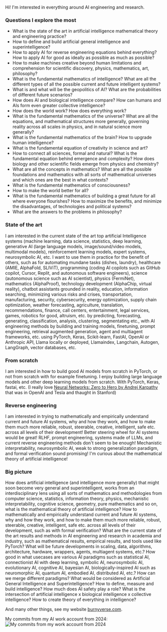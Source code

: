 Hi! I'm interested in everything around AI engineering and research.

### Questions I explore the most

- What is the state of the art in artificial intelligence mathematical theory and engineering practice?
- How to define and build artificial general intelligence and superintelligence?
- How to apply AI for reverse engineering equations behind everything? How to apply AI for good as ideally as possible as much as possible?
- How to make machines creative beyond human limitations and comprehension for scientific discovery, physics, mathematics, art, philosophy?
- What is the fundamental mathematics of intelligence? What are all the different types of all the possible current and future intelligent systems?
- What is and what will be the geopolitics of AI? What are the probabilities of different future scenarios?
- How does AI and biological intelligence compare? How can humans and AIs form even greater collective intelligence?
- How does the world work? How does everything work?
- What is the fundamental mathematics of the universe? What are all the equations, and mathematical structures more generally, governing reality across all scales in physics, and in natural science more generally?
- What is the fundamental mathematics of the brain? How to upgrade human intelligence?
- What is the fundamental equation of creativity in science and art? 
- How to connect all sciences, formal and natural? What is the fundamental equation behind emergence and complexity? How does biology and other scientific fields emerge from physics and chemistry?
- What are all the concepts in mathematics? What are all the possible foundations and mathematics with all sorts of mathematical universes and which ones are the best in what contexts?
- What is the fundamental mathematics of consciousness?
- How to make the world better for all?
- What is the fundamental mathematics of building a great future for all where everyone flourishes? How to maximize the benefits, and minimize the disadvantages, of technologies and political systems? 
- What are the answers to the problems in philosophy?

### State of the art
I am interested in the current state of the art top artificial Intelligence systems (machine learning, data science, statistics, deep learning, generative AI (large language models, image/sound/video models, multimodal models), reinforcement learning models, expert systems, neurosymbolic AI, etc. I want to use them in practice for the benefit of others, such as for automating mundane tasks (dishes, laundry), healthcare (AMIE, AlphaFold, SLIViT), programming (coding AI copilots such as GitHub copilot, Cursor, Replit, and autonomous software engineers), science (autonomous science such as AI scientist), physics (FermiNet), mathematics (AlphaProof), technology development (AlphaChip, virtual reality), chatbot assistants grounded in reality, education, information searching, minimizing various risks and crises, transportation, manufacturing, security, cybersecurity, energy optimization, supply chain optimization, weather forecasting, agriculture, translation, recommendations, finance, call centers, entertainment, legal services, games, robotics for good, altruism, etc. by predicting, forecasting, generating, classification, analysis, clustering, segmentating etc., with AI engineering methods by building and training models, finetuning, prompt engineering, retrieval augmented generation, agent and multiagent frameworks, etc. using PyTorch, Keras, Scikit-learn, FastAI, OpenAI or Anthropic API, Llama locally or deployed, Llamaindex, Langchain, Autogen, LangGraph, vector databases, etc. 

### From scratch
I am interested in how to build good AI models from scratch in PyTorch, or not from scratch with for example finetuning. I enjoy building large language models and other deep learning models from scratch. With PyTorch, Keras, fastai, etc. (I really love [Neural Networks: Zero to Hero by Andrej Karpathy](https://www.youtube.com/playlist?list=PLAqhIrjkxbuWI23v9cThsA9GvCAUhRvKZ) that was in OpenAI and Tesla and thaught in Stanford)
  
### Reverse engineering
I am interested in trying to mathematically and empirically understand current and future AI systems, why and how they work, and how to make them much more reliable, robust, steerable, creative, intelligent, safe etc. across all levels of their development! Better steering wheel for AI systems would be great! RLHF, prompt engineering, systems made of LLMs, and current reverse engineering methods don't seem to be enough! Mechanistic interpretability, neurosymbolic AI, weak to strong generalization paradigm, and formal verification sound promising! I'm curious about the mathematical theory of artificial intelligence!

### Big picture
How does artificial intelligence (and intelligence more generally) that might soon become very general and superintelligent, works from an interdisciplinary lens using all sorts of mathematics and methodologies from computer science, statistics, information theory, physics, mechanistic interpretability, cognitive science, geometry, pure mathematics and so on, what is the mathematical theory of artificial intelligence? How to mathematically and empirically understand current and future AI systems, why and how they work, and how to make them much more reliable, robust, steerable, creative, intelligent, safe etc. across all levels of their development, such as with formal verification? What are the current state of the art results and methods in AI engineering and research in academia and industry, such as mathematical results, empirical results, and tools used like PyTorch? What will be future developments in scaling, data, algorithms, architecture, hardware, wrappers, agents, multiagent systems, etc.? How good in what usecases are various AI paradigms such as statistical AI, connectionist AI with deep learning, symbolic AI, neurosymbolic AI, evolutionary AI, cognitive AI, bayesian AI, biologically-inspired AI such as neuromorphic AI, quantum AI, embodied AI, distributed AI, etc.? How can we merge different paradigms? What would be considered as Artificial General Intelligence and Superintelligence? How to define, measure and build intelligence? How much does AI safety play a role? What is the intersection of artificial intelligence x biological intelligence x collective intelligence? How to create theory of everything in intelligence?

And many other things, see my website [burnyverse.com](https://burnyverse.com/).

My commits from my AI work account from 2024:
![My commits from my work account from 2024](https://i.imgur.com/GlBDhOi.png)

<!--
**BurnyCoder/BurnyCoder** is a ✨ _special_ ✨ repository because its `README.md` (this file) appears on your GitHub profile.

Here are some ideas to get you started:

- 🔭 I’m currently working on ...
- 🌱 I’m currently learning ...
- 👯 I’m looking to collaborate on ...
- 🤔 I’m looking for help with ...
- 💬 Ask me about ...
- 📫 How to reach me: ...
- 😄 Pronouns: ...
- ⚡ Fun fact: ...
-->
